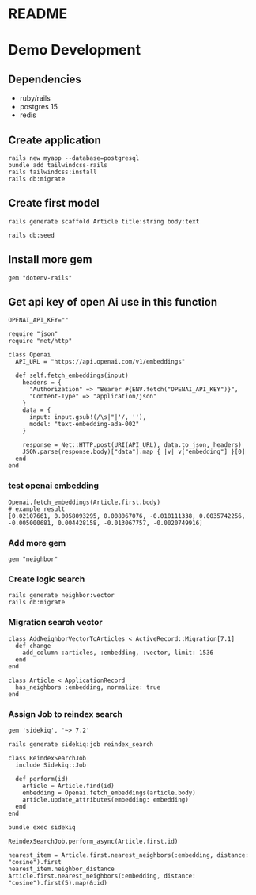 # README
# Demo Development

## Dependencies
- ruby/rails
- postgres 15
- redis

## Create application

```
rails new myapp --database=postgresql
bundle add tailwindcss-rails
rails tailwindcss:install
rails db:migrate
```

## Create first model

```
rails generate scaffold Article title:string body:text
```

```
rails db:seed
```

## Install more gem

```
gem "dotenv-rails"
```

## Get api key of open Ai use in this function

```
OPENAI_API_KEY=""
```

```
require "json"
require "net/http"

class Openai
  API_URL = "https://api.openai.com/v1/embeddings"

  def self.fetch_embeddings(input)
    headers = {
      "Authorization" => "Bearer #{ENV.fetch("OPENAI_API_KEY")}",
      "Content-Type" => "application/json"
    }
    data = {
      input: input.gsub!(/\s|"|'/, ''),
      model: "text-embedding-ada-002"
    }

    response = Net::HTTP.post(URI(API_URL), data.to_json, headers)
    JSON.parse(response.body)["data"].map { |v| v["embedding"] }[0]
  end
end
```

### test openai embedding

```
Openai.fetch_embeddings(Article.first.body)
# example result
[0.02107661, 0.0058093295, 0.008067076, -0.010111338, 0.0035742256, -0.005000681, 0.004428158, -0.013067757, -0.0020749916]
```

### Add more gem

```
gem "neighbor"
```

### Create logic search

```
rails generate neighbor:vector
rails db:migrate
```

### Migration search vector

```
class AddNeighborVectorToArticles < ActiveRecord::Migration[7.1]
  def change
    add_column :articles, :embedding, :vector, limit: 1536
  end
end
```


```
class Article < ApplicationRecord
  has_neighbors :embedding, normalize: true
end
```

### Assign Job to reindex search

```
gem 'sidekiq', '~> 7.2'
```

```
rails generate sidekiq:job reindex_search
```

```
class ReindexSearchJob
  include Sidekiq::Job

  def perform(id)
    article = Article.find(id)
    embedding = Openai.fetch_embeddings(article.body)
    article.update_attributes(embedding: embedding)
  end
end
```

```
bundle exec sidekiq
```

```
ReindexSearchJob.perform_async(Article.first.id)
```

```
nearest_item = Article.first.nearest_neighbors(:embedding, distance: "cosine").first
nearest_item.neighbor_distance
Article.first.nearest_neighbors(:embedding, distance: "cosine").first(5).map(&:id)
```
